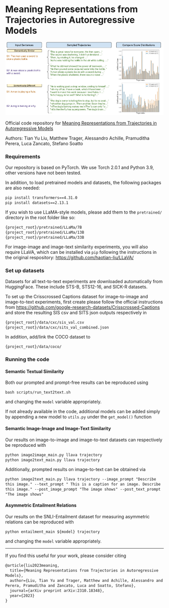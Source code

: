 # Meaning Representations from Trajectories in Autoregressive Models
![Meaning-As-Trajectories](splash.jpg)

Official code repository for [Meaning Representations from Trajectories in Autoregressive Models](https://arxiv.org/pdf/2310.18348.pdf)

Authors: Tian Yu Liu, Matthew Trager, Alessandro Achille, Pramuditha Perera, Luca Zancato, Stefano Soatto 

### Requirements
Our repository is based on PyTorch. We use Torch 2.0.1 and Python 3.9, other versions have not been tested.

In addition, to load pretrained models and datasets, the following packages are also needed:
```
pip install transformers==4.31.0
pip install datasets==2.13.1
```

If you wish to use LLaMA-style models, please add them to the `pretrained/` directory 
in the root folder like so:
```
{project_root}/pretrained/LLaMa/7B
{project_root}/pretrained/LLaMa/13B
{project_root}/pretrained/LLaMa/33B
```

For image-image and image-text similarity experiments, you will 
also require LLaVA, which
can be installed via `pip` following the instructions in the 
original respository: https://github.com/haotian-liu/LLaVA/

### Set up datasets
Datasets for all text-to-text experiments are downloaded automatically
from HuggingFace. These include STS-B, STS12-16, and SICK-R datasets.

To set up the Crisscrossed Captions dataset for image-to-image and 
image-to-text experiments, first create
please follow the official instructions from
https://github.com/google-research-datasets/Crisscrossed-Captions
and store the resulting SIS csv and SITS json outputs respectively in
```
{project_root}/data/cxc/sis_val.csv
{project_root}/data/cxc/sits_val_combined.json
```
In addition, add/link the COCO dataset to
```
{project_root}/data/coco/
```


### Running the code
#### Semantic Textual Similarity
Both our prompted and prompt-free results can be reproduced using 
```
bash scripts/run_text2text.sh
```
and changing the `model` variable appropriately.

If not already available in the code, additional models can be added simply by
appending a new model to `utils.py` under the `get_model()` function

#### Semantic Image-Image and Image-Text Similarity
Our results on image-to-image and image-to-text datasets can 
respectively be reproduced with
```
python image2image_main.py llava trajectory
python image2text_main.py llava trajectory
```
Additionally, prompted results on image-to-text can be obtained via
```
python image2text_main.py llava trajectory --image_prompt "Describe this image." --text_prompt " This is a caption for an image. Describe this image." --post_image_prompt "The image shows" --post_text_prompt "The image shows"
```

#### Asymmetric Entailment Relations
Our results on the SNLI-Entailment dataset for measuring asymmetric
relations can be reproduced with
```
python entailment_main ${model} trajectory
```
and changing the `model` variable appropriately.

---

If you find this useful for your work, please consider citing
```
@article{liu2023meaning,
  title={Meaning Representations from Trajectories in Autoregressive Models},
  author={Liu, Tian Yu and Trager, Matthew and Achille, Alessandro and Perera, Pramuditha and Zancato, Luca and Soatto, Stefano},
  journal={arXiv preprint arXiv:2310.18348},
  year={2023}
}
```
